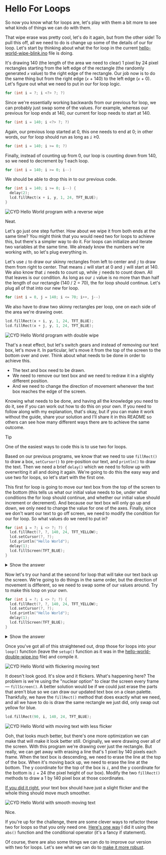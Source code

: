 # Hello For Loops

So now you know what for loops are, let's play with them a bit more to see what kinds of things we can do with them.

That wipe erase was pretty cool, let's do it again, but from the other side! To pull this off, all we need to do is change up some of the details of our for loop. Let's start by thinking about what the for loop in the current [hello-world-wipe-blink.ino](../03-hello-loops/hello-world-wipe-blink.ino) file is doing.

It's drawing 140 (the length of the area we need to clear) 1 pixel by 24 pixel rectangles starting from the left edge of the rectangle (the randomly generated <var>`x`</var> value) to the right edge of the rectangle. Our job now is to do the same thing but from the right edge (<var>`x`</var> + 140) to the left edge (<var>`x`</var> + 0). Let's figure out what we need to put in our for loop logic.

```c++
for (int i = ?; i <?> ?; ?)
```

Since we're essentially working backwards from our previous for loop, we can probably just swap some of the values. For example, whereas our previous for loop ends at 140, our current for loop needs to start at 140.

```c++
for (int i = 140; i <?> ?; ?)
```

Again, our previous loop started at 0, this one needs to end at 0; in other words, our for loop should run as long as <var>`i`</var> ≥0.

```c++
for (int i = 140; i >= 0; ?)
```

Finally, instead of counting up from 0, our loop is counting down from 140, so we need to decrement by 1 each loop.

```c++
for (int i = 140; i >= 0; i--)
```

We should be able to drop this in to our previous code.

```c++
for (int i = 140; i >= 0; i--) {
  delay(2);
  lcd.fillRect(x + i, y, 1, 24, TFT_BLUE);
}
```

<img src="../assets/img/04/cyd-hello-world-reverse-wipe.gif" alt="CYD Hello World program with a reverse wipe">

Neat. 

Let's go just one step further. How about we wipe it from both ends at the same time? You might think that you would need two for loops to achieve this, but there's a simpler way to do it. For loops can initialize and iterate two variables at the same time. We already know the numbers we're working with, so let's plug everything in.

Let's use <var>`i`</var> to draw our skinny rectangles from left to center and <var>`j`</var> to draw them from right to center. That means <var>`i`</var> will start at 0 and <var>`j`</var> will start at 140. We also know that <var>`i`</var> needs to count up, while <var>`j`</var> needs to count down. All that leaves is our condition. As long as our <var>`i`</var> value is no more than than half the length of our rectangle (140 / 2 = 70), the for loop should continue. Let's plug all of that into our new for loop.

```c++
for (int i = 0, j = 140; i <= 70; i++, j--)
```

We also have to draw two skinny rectangles per loop, one on each side of the area we're drawing over.

```c++
lcd.fillRect(x + i, y, 1, 24, TFT_BLUE);
lcd.fillRect(x + j, y, 1, 24, TFT_BLUE);
```

<img src="../assets/img/04/cyd-hello-world-double-wipe.gif" alt="CYD Hello World program with double wipe">

That's a neat effect, but let's switch gears and instead of removing our text box, let's move it. In particular, let's move it from the top of the screen to the bottom over and over. Think about what needs to be done in order to achieve this. 

* The text and box need to be drawn. 
* We need to remove our text box and we need to redraw it in a slightly different position. 
* And we need to change the direction of movement whenever the text box reaches the edge of the screen.

Knowing what needs to be done, and having all the knowledge you need to do it, see if you can work out how to do this on your own. If you need to follow along with my explanation, that's okay, but if you can make it work without the guide, share your solution and I'll share it in this README so others can see how many different ways there are to achieve the same outcome. 

> [!TIP]
> One of the easiest ways to code this is to use two for loops.

Based on our previous programs, we know that we need to use `fillRect()` to draw a box, `setCursor()` to pre-position our text, and `println()` to draw the text. Then we need a brief `delay()` which we need to follow up with overwriting it all and doing it again. We're going to do this the easy way and use two for loops, so let's start with the first one.

This first for loop is going to move our text box from the top of the screen to the bottom (this tells us what our initial value needs to be, under what conditions the for loop should continue, and whether our initial value should increment or decrement). And because our text box will only go up and down, we only need to change the value for one of the axes. Finally, since we don't want our text to go off screen, we need to modify the condition for our for loop. So what values do we need to put in?

```c++
for (int i = ?; i <> ?; ?) {
  lcd.fillRect(?, ?, 140, 24, TFT_YELLOW);
  lcd.setCursor(?, ?);
  lcd.println("Hello World");
  delay(1);
  lcd.fillScreen(TFT_BLUE);
}
```

<details>
  <summary>Show the answer</summary>

  ---
  ```c++
  for (int i = 0; i <= 216; i++) {
    lcd.fillRect(90, i, 140, 24, TFT_YELLOW);
    lcd.setCursor(94, i + 4);
    lcd.println("Hello World");
    delay(1);
    lcd.fillScreen(TFT_BLUE);
  }
  ```

  * `int i = 0` Because we're starting at the top of the screen, our initial value should be 0.
  * `i <= 216` The max height of the CYD screen is 240 pixels, but since our text box is 24 pixels high, we have to compensate for that in our condition.
  * `i++` We want to increment our initial value since we're progressing from 0 to 216.
  * `lcd.fillRect(90, i, 140, 24, TFT_YELLOW);` We're moving the box up and down so we want the <var>`y`</var> value of our text box to change, the <var>`x`</var> value can stay the same.
  * `lcd.setCursor(94, i + 4);` Likewise, we're going to be changing the <var>`y`</var> position of our text, but we need to offset it by 4 pixels so it's centered in the rectangle.
  * `delay(1)` Honestly, this can be any value you want.

  Hopefully all of that makes sense.

  ---
</details>

Now let's try our hand at the second for loop that will take our text back up the screen. We're going to do things in the same order, but the direction of movement is different, so we need to swap some of our values around. Try to make this loop on your own.

```c++
for (int i = ?; i <> ?; ?) {
  lcd.fillRect(?, ?, 140, 24, TFT_YELLOW);
  lcd.setCursor(?, ?);
  lcd.println("Hello World");
  delay(1);
  lcd.fillScreen(TFT_BLUE);
}
```

<details>
<summary>Show the answer</summary>

---
```c++
for (int i = 216; i >= 0; i--) {
  lcd.fillRect(90, i, 140, 24, TFT_YELLOW);
  lcd.setCursor(94, i + 4);
  lcd.println("Hello World");
  delay(1);
  lcd.fillScreen(TFT_BLUE);
}
```

* `int i = 216` Because we're starting at the bottom this time, our initial value should be what it was at the end of the last loop.
* `i >= 0` Since we're going back to the top of the screen, we don't want our y position to drop below 0.
* `i++` We want to decrement our initial value since we're moving from 216 to 0.

Our drawing commands are all the same, so we don't need to change any of those.

---
</details>

Once you've got all of this straightened out, drop those for loops into your `loop()` function (leave the `setup()` function as it was in the [hello-world-double-wipe.ino](hello-world-double-wipe.ino) file) and compile it.

<img src="../assets/img/04/cyd-hello-world-ugly-moving-text.gif" alt="CYD Hello World with flickering moving text">

It doesn't look good. It's slow and it flickers. What's happening here? The problem is we're using the "nuclear option" to clear the screen every frame — `fillScreen()`. A better solution would be if we could just erase the parts that aren't blue so we can draw our updated text box on a clean palette. Thankfully, we have the `fillRect()` method that does exactly what we need, and all we have to do is draw the same rectangle we just did, only swap out yellow for blue.

```c++
lcd.fillRect(90, i, 140, 24, TFT_BLUE);
```

<img src="../assets/img/04/cyd-hello-world-better-moving-text.gif" alt="CYD Hello World with moving text with less flicker">

Ooh, that looks much better, but there's one more optimization we can make that will make it look better still. Originally, we were drawing over all of the screen. With this program we're drawing over just the rectangle. But really, we can get away with erasing a line that's 1 pixel by 140 pixels each frame. When the text box is descending, we need to erase the line at the top of the box. When it's moving back up, we need to erase the line at the bottom. The y coordinate for the top of the box is <var>`i`</var>, and the y coordinate for the bottom is <var>`i`</var> + 24 (the pixel height of our box). Modify the two `fillRect()` methods to draw a 1 by 140 pixel box at those coordinates.

[If you did it right](hello-world-up-down.ino), your text box should have just a slight flicker and the whole thing should move much smoother.

<img src="../assets/img/04/cyd-hello-world-smooth-moving-text.gif" alt="CYD Hello World with smooth moving text">

Nice.

If you're up for the challenge, there are some clever ways to refactor these two for loops so that you only need one. [Here's one way](hello-world-up-down-one-for.ino) I did it using the `abs()` function and the conditional operator (it's a fancy if statement).

Of course, there are also some things we can do to improve our version with two for loops. Let's see what we can do to [make it more robust](../05-hello-functions/).